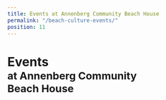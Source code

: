 ```yaml
---
title: Events at Annenberg Community Beach House
permalink: "/beach-culture-events/"
position: 11
---
```


Events<br /><small>at Annenberg Community<br />Beach House</small>
=====================================================

<ol
  class="events"
  data-events-locations="Annenberg Community Beach House">
</ol>
<script src="/assets/js/events.js"></script>
